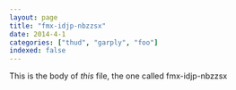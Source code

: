 ```yaml
---
layout: page
title: "fmx-idjp-nbzzsx"
date: 2014-4-1
categories: ["thud", "garply", "foo"]
indexed: false
---
```

This is the body of _this_ file, the one called fmx-idjp-nbzzsx

